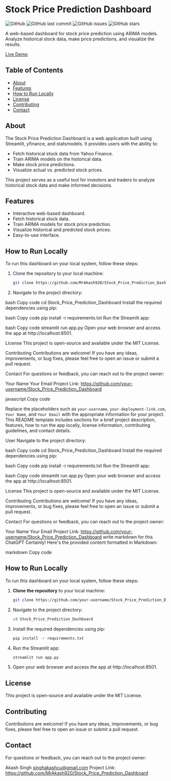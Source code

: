 # Stock Price Prediction Dashboard

![GitHub](https://img.shields.io/github/license/MrAkash920/Stock_Price_Prediction_Dashboard)
![GitHub last commit](https://img.shields.io/github/last-commit/MrAkash920/Stock_Price_Prediction_Dashboard)
![GitHub issues](https://img.shields.io/github/issues/MrAkash920/Stock_Price_Prediction_Dashboard)
![GitHub stars](https://img.shields.io/github/stars/MrAkash920/Stock_Price_Prediction_Dashboard?style=social)

A web-based dashboard for stock price prediction using ARIMA models. Analyze historical stock data, make price predictions, and visualize the results.

[Live Demo](https://spdbyakash.streamlit.app/)

## Table of Contents
- [About](#about)
- [Features](#features)
- [How to Run Locally](#how-to-run-locally)
- [License](#license)
- [Contributing](#contributing)
- [Contact](#contact)

## About

The Stock Price Prediction Dashboard is a web application built using Streamlit, yfinance, and statsmodels. It provides users with the ability to:

- Fetch historical stock data from Yahoo Finance.
- Train ARIMA models on the historical data.
- Make stock price predictions.
- Visualize actual vs. predicted stock prices.

This project serves as a useful tool for investors and traders to analyze historical stock data and make informed decisions.

## Features

- Interactive web-based dashboard.
- Fetch historical stock data.
- Train ARIMA models for stock price prediction.
- Visualize historical and predicted stock prices.
- Easy-to-use interface.

## How to Run Locally

To run this dashboard on your local system, follow these steps:

1. Clone the repository to your local machine:

   ```bash
   git clone https://github.com/MrAkash920/Stock_Price_Prediction_Dashboard.git

2. Navigate to the project directory:

bash
Copy code
cd Stock_Price_Prediction_Dashboard
Install the required dependencies using pip:

bash
Copy code
pip install -r requirements.txt
Run the Streamlit app:

bash
Copy code
streamlit run app.py
Open your web browser and access the app at http://localhost:8501.

License
This project is open-source and available under the MIT License.

Contributing
Contributions are welcome! If you have any ideas, improvements, or bug fixes, please feel free to open an issue or submit a pull request.

Contact
For questions or feedback, you can reach out to the project owner:

Your Name
Your Email
Project Link: https://github.com/your-username/Stock_Price_Prediction_Dashboard

javascript
Copy code

Replace the placeholders such as `your-username`, `your-deployment-link.com`, `Your Name`, and `Your Email` with the appropriate information for your project. This README template includes sections for a brief project description, features, how to run the app locally, license information, contributing guidelines, and contact details.



User
Navigate to the project directory:

bash
Copy code
cd Stock_Price_Prediction_Dashboard
Install the required dependencies using pip:

bash
Copy code
pip install -r requirements.txt
Run the Streamlit app:

bash
Copy code
streamlit run app.py
Open your web browser and access the app at http://localhost:8501.

License
This project is open-source and available under the MIT License.

Contributing
Contributions are welcome! If you have any ideas, improvements, or bug fixes, please feel free to open an issue or submit a pull request.

Contact
For questions or feedback, you can reach out to the project owner:

Your Name
Your Email
Project Link: https://github.com/your-username/Stock_Price_Prediction_Dashboard write markdown for this
ChatGPT
Certainly! Here's the provided content formatted in Markdown:

markdown
Copy code
## How to Run Locally

To run this dashboard on your local system, follow these steps:

1. **Clone the repository** to your local machine:

   ```bash
   git clone https://github.com/your-username/Stock_Price_Prediction_Dashboard.git
2. Navigate to the project directory:

    ```bash
    cd Stock_Price_Prediction_Dashboard
3. Install the required dependencies using pip:

    ```bash
    pip install -r requirements.txt
4. Run the Streamlit app:

   ```bash
   streamlit run app.py
5. Open your web browser and access the app at http://localhost:8501.

## License

This project is open-source and available under the MIT License.

## Contributing

Contributions are welcome! If you have any ideas, improvements, or bug fixes, please feel free to open an issue or submit a pull request.

## Contact

For questions or feedback, you can reach out to the project owner:

Akash Singh
singhakashcu@gmail.com
Project Link: https://github.com/MrAkash920/Stock_Price_Prediction_Dashboard
